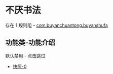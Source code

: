 # 不厌书法

存在 1 规则组 - [com.buyanchuantong.buyanshufa](/src/apps/com.buyanchuantong.buyanshufa.ts)

## 功能类-功能介绍

默认禁用 - 点击跳过

- [快照-0](https://i.gkd.li/i/13425296)
